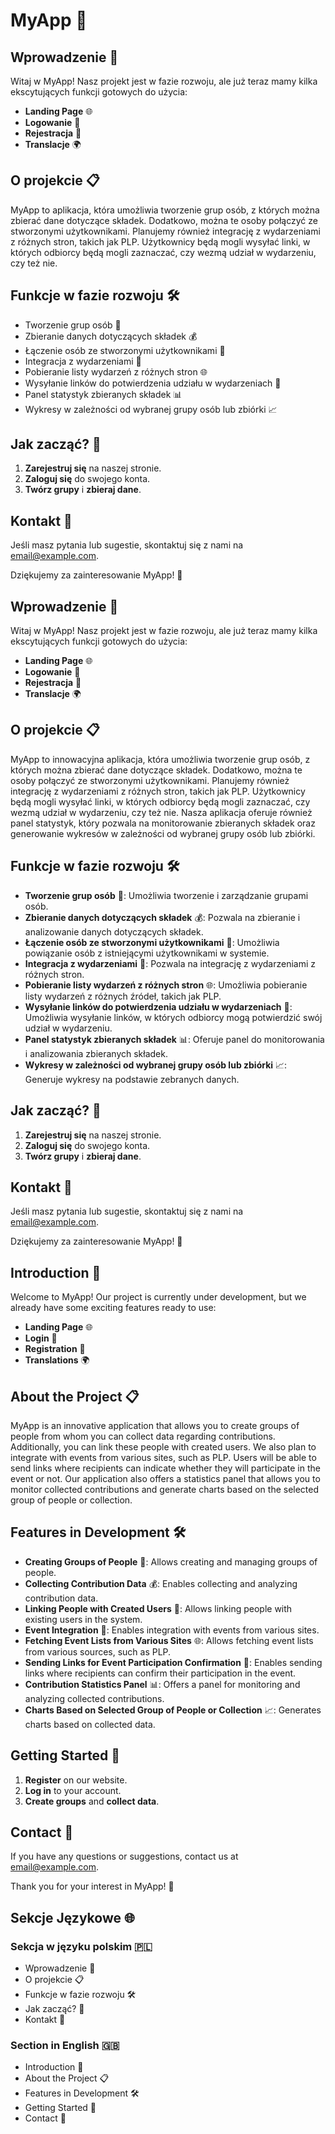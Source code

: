 # MyApp 🚀

## Wprowadzenie 🌟
Witaj w MyApp! Nasz projekt jest w fazie rozwoju, ale już teraz mamy kilka ekscytujących funkcji gotowych do użycia:

- **Landing Page** 🌐
- **Logowanie** 🔐
- **Rejestracja** 📝
- **Translacje** 🌍

## O projekcie 📋
MyApp to aplikacja, która umożliwia tworzenie grup osób, z których można zbierać dane dotyczące składek. Dodatkowo, można te osoby połączyć ze stworzonymi użytkownikami. Planujemy również integrację z wydarzeniami z różnych stron, takich jak PLP. Użytkownicy będą mogli wysyłać linki, w których odbiorcy będą mogli zaznaczać, czy wezmą udział w wydarzeniu, czy też nie.

## Funkcje w fazie rozwoju 🛠️
- Tworzenie grup osób 👥
- Zbieranie danych dotyczących składek 💰
- Łączenie osób ze stworzonymi użytkownikami 🔗
- Integracja z wydarzeniami 📅
- Pobieranie listy wydarzeń z różnych stron 🌐
- Wysyłanie linków do potwierdzenia udziału w wydarzeniach 📩
- Panel statystyk zbieranych składek 📊
- Wykresy w zależności od wybranej grupy osób lub zbiórki 📈

## Jak zacząć? 🚀
1. **Zarejestruj się** na naszej stronie.
2. **Zaloguj się** do swojego konta.
3. **Twórz grupy** i **zbieraj dane**.

## Kontakt 📧
Jeśli masz pytania lub sugestie, skontaktuj się z nami na [email@example.com](mailto:email@example.com).

Dziękujemy za zainteresowanie MyApp! 🎉

## Wprowadzenie 🌟

Witaj w MyApp! Nasz projekt jest w fazie rozwoju, ale już teraz mamy kilka ekscytujących funkcji gotowych do użycia:

- **Landing Page** 🌐
- **Logowanie** 🔐
- **Rejestracja** 📝
- **Translacje** 🌍

## O projekcie 📋

MyApp to innowacyjna aplikacja, która umożliwia tworzenie grup osób, z których można zbierać dane dotyczące składek. Dodatkowo, można te osoby połączyć ze stworzonymi użytkownikami. Planujemy również integrację z wydarzeniami z różnych stron, takich jak PLP. Użytkownicy będą mogli wysyłać linki, w których odbiorcy będą mogli zaznaczać, czy wezmą udział w wydarzeniu, czy też nie. Nasza aplikacja oferuje również panel statystyk, który pozwala na monitorowanie zbieranych składek oraz generowanie wykresów w zależności od wybranej grupy osób lub zbiórki.

## Funkcje w fazie rozwoju 🛠️

- **Tworzenie grup osób** 👥: Umożliwia tworzenie i zarządzanie grupami osób.
- **Zbieranie danych dotyczących składek** 💰: Pozwala na zbieranie i analizowanie danych dotyczących składek.
- **Łączenie osób ze stworzonymi użytkownikami** 🔗: Umożliwia powiązanie osób z istniejącymi użytkownikami w systemie.
- **Integracja z wydarzeniami** 📅: Pozwala na integrację z wydarzeniami z różnych stron.
- **Pobieranie listy wydarzeń z różnych stron** 🌐: Umożliwia pobieranie listy wydarzeń z różnych źródeł, takich jak PLP.
- **Wysyłanie linków do potwierdzenia udziału w wydarzeniach** 📩: Umożliwia wysyłanie linków, w których odbiorcy mogą potwierdzić swój udział w wydarzeniu.
- **Panel statystyk zbieranych składek** 📊: Oferuje panel do monitorowania i analizowania zbieranych składek.
- **Wykresy w zależności od wybranej grupy osób lub zbiórki** 📈: Generuje wykresy na podstawie zebranych danych.

## Jak zacząć? 🚀

1. **Zarejestruj się** na naszej stronie.
2. **Zaloguj się** do swojego konta.
3. **Twórz grupy** i **zbieraj dane**.

## Kontakt 📧

Jeśli masz pytania lub sugestie, skontaktuj się z nami na [email@example.com](mailto:email@example.com).

Dziękujemy za zainteresowanie MyApp! 🎉

## Introduction 🌟

Welcome to MyApp! Our project is currently under development, but we already have some exciting features ready to use:

- **Landing Page** 🌐
- **Login** 🔐
- **Registration** 📝
- **Translations** 🌍

## About the Project 📋

MyApp is an innovative application that allows you to create groups of people from whom you can collect data regarding contributions. Additionally, you can link these people with created users. We also plan to integrate with events from various sites, such as PLP. Users will be able to send links where recipients can indicate whether they will participate in the event or not. Our application also offers a statistics panel that allows you to monitor collected contributions and generate charts based on the selected group of people or collection.

## Features in Development 🛠️

- **Creating Groups of People** 👥: Allows creating and managing groups of people.
- **Collecting Contribution Data** 💰: Enables collecting and analyzing contribution data.
- **Linking People with Created Users** 🔗: Allows linking people with existing users in the system.
- **Event Integration** 📅: Enables integration with events from various sites.
- **Fetching Event Lists from Various Sites** 🌐: Allows fetching event lists from various sources, such as PLP.
- **Sending Links for Event Participation Confirmation** 📩: Enables sending links where recipients can confirm their participation in the event.
- **Contribution Statistics Panel** 📊: Offers a panel for monitoring and analyzing collected contributions.
- **Charts Based on Selected Group of People or Collection** 📈: Generates charts based on collected data.

## Getting Started 🚀

1. **Register** on our website.
2. **Log in** to your account.
3. **Create groups** and **collect data**.

## Contact 📧

If you have any questions or suggestions, contact us at [email@example.com](mailto:email@example.com).

Thank you for your interest in MyApp! 🎉
## Sekcje Językowe 🌐

### Sekcja w języku polskim 🇵🇱
- Wprowadzenie 🌟
- O projekcie 📋
- Funkcje w fazie rozwoju 🛠️
- Jak zacząć? 🚀
- Kontakt 📧

### Section in English 🇬🇧
- Introduction 🌟
- About the Project 📋
- Features in Development 🛠️
- Getting Started 🚀
- Contact 📧